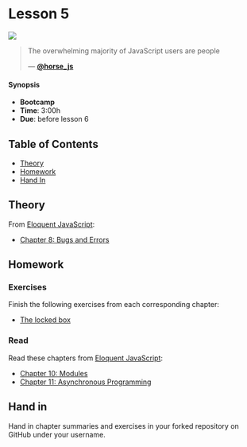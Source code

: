 # Lesson 5

![][cover]

> The overwhelming majority of JavaScript users are people
>
>
> — [**@horse_js**][tweet]

#### Synopsis

*   **Bootcamp**
*   **Time**: 3:00h
*   **Due**: before lesson 6

## Table of Contents

* [Theory](#theory)
* [Homework](#homework)
* [Hand In](#hand-in)

## Theory

From [Eloquent JavaScript](https://eloquentjavascript.net/):

* [Chapter 8: Bugs and Errors](https://eloquentjavascript.net/08_error.html)

## Homework

### Exercises

Finish the following exercises from each corresponding chapter:

* [The locked box](https://eloquentjavascript.net/08_error.html#i_iGlwnUbkRs)

### Read

Read these chapters from [Eloquent JavaScript](https://eloquentjavascript.net/):

* [Chapter 10: Modules](https://eloquentjavascript.net/10_modules.html)
* [Chapter 11: Asynchronous Programming](https://eloquentjavascript.net/11_async.html)

## Hand in

Hand in chapter summaries and exercises in your forked repository on GitHub under your username.

[tweet]: https://twitter.com/horse_js/status/1047957189913141248
[cover]: https://eloquentjavascript.net/img/chapter_picture_8.jpg
